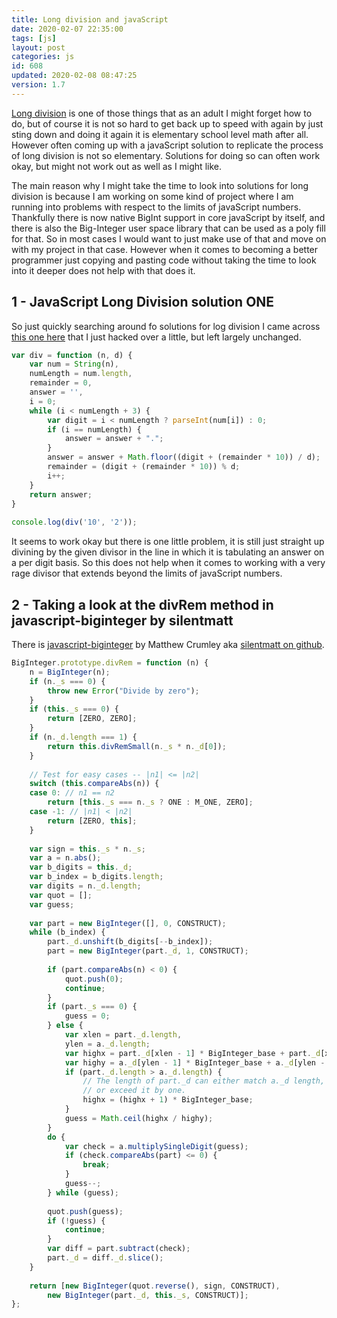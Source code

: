 ```yaml
---
title: Long division and javaScript
date: 2020-02-07 22:35:00
tags: [js]
layout: post
categories: js
id: 608
updated: 2020-02-08 08:47:25
version: 1.7
---
```


[Long division](https://en.wikipedia.org/wiki/Long_division) is one of those things that as an adult I might forget how to do, but of course it is not so hard to get back up to speed with again by just sting down and doing it again it is elementary school level math after all. However often coming up with a javaScript solution to replicate the process of long division is not so elementary. Solutions for doing so can often work okay, but might not work out as well as I might like.

The main reason why I might take the time to look into solutions for long division is because I am working on some kind of project where I am running into problems with respect to the limits of javaScript numbers. Thankfully there is now native BigInt support in core javaScript by itself, and there is also the Big-Integer user space library that can be used as a poly fill for that. So in most cases I would want to just make use of that and move on with my project in that case. However when it comes to becoming a better programmer just copying and pasting code without taking the time to look into it deeper does not help with that does it.

<!-- more -->

## 1 - JavaScript Long Division solution ONE

So just quickly searching around fo solutions for log division I came across [this one here](https://bocoup.com/blog/long-division-in-javascript) that I just hacked over a little, but left largely unchanged.

```js
var div = function (n, d) {
    var num = String(n),
    numLength = num.length,
    remainder = 0,
    answer = '',
    i = 0;
    while (i < numLength + 3) {
        var digit = i < numLength ? parseInt(num[i]) : 0;
        if (i == numLength) {
            answer = answer + ".";
        }
        answer = answer + Math.floor((digit + (remainder * 10)) / d);
        remainder = (digit + (remainder * 10)) % d;
        i++;
    }
    return answer;
}
 
console.log(div('10', '2'));
```

It seems to work okay but there is one little problem, it is still just straight up divining by the given divisor in the line in which it is tabulating an answer on a per digit basis. So this does not help when it comes to working with a very rage divisor that extends beyond the limits of javaScript numbers.

## 2 - Taking a look at the divRem method in javascript-biginteger by silentmatt

There is [javascript-biginteger](https://github.com/silentmatt/javascript-biginteger) by Matthew Crumley aka [silentmatt on github](https://github.com/silentmatt).

```js
BigInteger.prototype.divRem = function (n) {
    n = BigInteger(n);
    if (n._s === 0) {
        throw new Error("Divide by zero");
    }
    if (this._s === 0) {
        return [ZERO, ZERO];
    }
    if (n._d.length === 1) {
        return this.divRemSmall(n._s * n._d[0]);
    }
 
    // Test for easy cases -- |n1| <= |n2|
    switch (this.compareAbs(n)) {
    case 0: // n1 == n2
        return [this._s === n._s ? ONE : M_ONE, ZERO];
    case -1: // |n1| < |n2|
        return [ZERO, this];
    }
 
    var sign = this._s * n._s;
    var a = n.abs();
    var b_digits = this._d;
    var b_index = b_digits.length;
    var digits = n._d.length;
    var quot = [];
    var guess;
 
    var part = new BigInteger([], 0, CONSTRUCT);
    while (b_index) {
        part._d.unshift(b_digits[--b_index]);
        part = new BigInteger(part._d, 1, CONSTRUCT);
 
        if (part.compareAbs(n) < 0) {
            quot.push(0);
            continue;
        }
        if (part._s === 0) {
            guess = 0;
        } else {
            var xlen = part._d.length,
            ylen = a._d.length;
            var highx = part._d[xlen - 1] * BigInteger_base + part._d[xlen - 2];
            var highy = a._d[ylen - 1] * BigInteger_base + a._d[ylen - 2];
            if (part._d.length > a._d.length) {
                // The length of part._d can either match a._d length,
                // or exceed it by one.
                highx = (highx + 1) * BigInteger_base;
            }
            guess = Math.ceil(highx / highy);
        }
        do {
            var check = a.multiplySingleDigit(guess);
            if (check.compareAbs(part) <= 0) {
                break;
            }
            guess--;
        } while (guess);
 
        quot.push(guess);
        if (!guess) {
            continue;
        }
        var diff = part.subtract(check);
        part._d = diff._d.slice();
    }
 
    return [new BigInteger(quot.reverse(), sign, CONSTRUCT),
        new BigInteger(part._d, this._s, CONSTRUCT)];
};
```